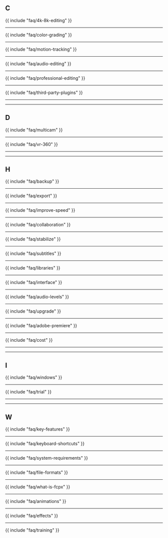 ## C

{{ include "faq/4k-8k-editing" }}

---

{{ include "faq/color-grading" }}

---

{{ include "faq/motion-tracking" }}

---

{{ include "faq/audio-editing" }}

---

{{ include "faq/professional-editing" }}

---

{{ include "faq/third-party-plugins" }}

---


---

## D

{{ include "faq/multicam" }}

---

{{ include "faq/vr-360" }}

---


---

## H

{{ include "faq/backup" }}

---

{{ include "faq/export" }}

---

{{ include "faq/improve-speed" }}

---

{{ include "faq/collaboration" }}

---

{{ include "faq/stabilize" }}

---

{{ include "faq/subtitles" }}

---

{{ include "faq/libraries" }}

---

{{ include "faq/interface" }}

---

{{ include "faq/audio-levels" }}

---

{{ include "faq/upgrade" }}

---

{{ include "faq/adobe-premiere" }}

---

{{ include "faq/cost" }}

---


---

## I

{{ include "faq/windows" }}

---

{{ include "faq/trial" }}

---


---

## W

{{ include "faq/key-features" }}

---

{{ include "faq/keyboard-shortcuts" }}

---

{{ include "faq/system-requirements" }}

---

{{ include "faq/file-formats" }}

---

{{ include "faq/what-is-fcpx" }}

---

{{ include "faq/animations" }}

---

{{ include "faq/effects" }}

---

{{ include "faq/training" }}

